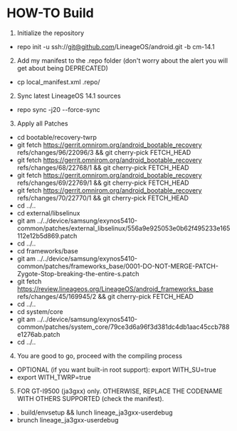# HOW-TO Build

1) Initialize the repository

- repo init -u ssh://git@github.com/LineageOS/android.git -b cm-14.1

2) Add my manifest to the .repo folder (don't worry about the alert you will get about being DEPRECATED)

- cp local_manifest.xml .repo/

2) Sync latest LineageOS 14.1 sources

- repo sync -j20 --force-sync

3) Apply all Patches

- cd bootable/recovery-twrp
- git fetch https://gerrit.omnirom.org/android_bootable_recovery refs/changes/96/22096/3 && git cherry-pick FETCH_HEAD
- git fetch https://gerrit.omnirom.org/android_bootable_recovery refs/changes/68/22768/1 && git cherry-pick FETCH_HEAD
- git fetch https://gerrit.omnirom.org/android_bootable_recovery refs/changes/69/22769/1 && git cherry-pick FETCH_HEAD
- git fetch https://gerrit.omnirom.org/android_bootable_recovery refs/changes/70/22770/1 && git cherry-pick FETCH_HEAD
- cd ../..
- cd external/libselinux
- git am ../../device/samsung/exynos5410-common/patches/external_libselinux/556a9e925053e0b62f495233e165112e12b5d869.patch
- cd ../..
- cd frameworks/base
- git am ../../device/samsung/exynos5410-common/patches/frameworks_base/0001-DO-NOT-MERGE-PATCH-Zygote-Stop-breaking-the-entire-s.patch
- git fetch https://review.lineageos.org/LineageOS/android_frameworks_base refs/changes/45/169945/2 && git cherry-pick FETCH_HEAD
- cd ../..
- cd system/core
- git am ../../device/samsung/exynos5410-common/patches/system_core/79ce3d6a96f3d381dc4db1aac45ccb788e1276ab.patch
- cd ../..

4) You are good to go, proceed with the compiling process

- OPTIONAL (if you want built-in root support): export WITH_SU=true
- export WITH_TWRP=true

5) FOR GT-I9500 (ja3gxx) only. OTHERWISE, REPLACE THE CODENAME WITH OTHERS SUPPORTED (check the manifest).

- . build/envsetup && lunch lineage_ja3gxx-userdebug
- brunch lineage_ja3gxx-userdebug
